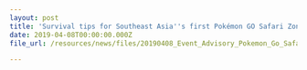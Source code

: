 ```yaml
---
layout: post
title: 'Survival tips for Southeast Asia''s first Pokémon GO Safari Zone at Sentosa'
date: 2019-04-08T00:00:00.000Z
file_url: /resources/news/files/20190408_Event_Advisory_Pokemon_Go_Safari_Zone_Survival_Tips.pdf

---
```


